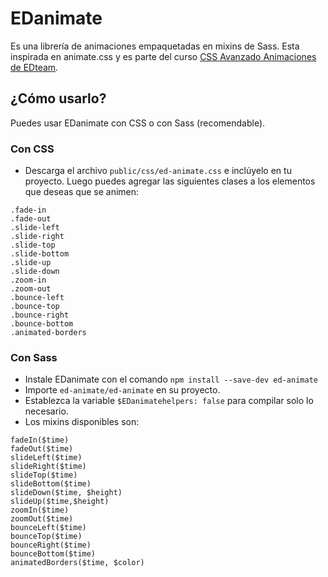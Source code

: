 # EDanimate

Es una librería de animaciones empaquetadas en mixins de Sass. Esta inspirada en animate.css y es parte del curso [CSS Avanzado Animaciones de EDteam](https://ed.team/css-animaciones).

## ¿Cómo usarlo?

Puedes usar EDanimate con CSS o con Sass (recomendable).

### Con CSS
* Descarga el archivo `public/css/ed-animate.css` e inclúyelo en tu proyecto. Luego puedes agregar las siguientes clases a los elementos que deseas que se animen:
```
.fade-in
.fade-out
.slide-left
.slide-right
.slide-top
.slide-bottom
.slide-up
.slide-down
.zoom-in
.zoom-out
.bounce-left
.bounce-top
.bounce-right
.bounce-bottom
.animated-borders
``` 

### Con Sass
* Instale EDanimate con el comando `npm install --save-dev ed-animate`
* Importe `ed-animate/ed-animate` en su proyecto.
* Establezca la variable `$EDanimatehelpers: false` para compilar solo lo necesario.
* Los mixins disponibles son:
```
fadeIn($time)
fadeOut($time)
slideLeft($time)
slideRight($time)
slideTop($time)
slideBottom($time)
slideDown($time, $height)
slideUp($time,$height)
zoomIn($time)
zoomOut($time)
bounceLeft($time)
bounceTop($time)
bounceRight($time)
bounceBottom($time)
animatedBorders($time, $color)
``` 
